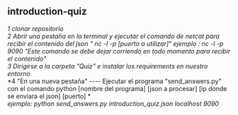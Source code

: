 ## introduction-quiz

*1 clonar repositorio*       
*2 Abrir una pestaña en la terminal y ejecutar  el comando de netcat para recibir el contenido del json  " nc -l -p [puerto a utilizar]"  ejemplo : nc -l -p 9090   "Este comando se debe dejar corriendo en todo momento para recibir el contenido"*  
*3 Dirigirse a la carpeta "Quiz" e instalar los requirements en nuestro entorno*  
*4 "En una nueva pestaña" ---- Ejecutar el programa "send_answers.py" con el comando  python [nombre del programa] [json a procesar] [ip donde se enviara el json] [puerto] *  
*ejemplo:  python send_answers.py introduction_quiz.json localhost 9090*  
  


